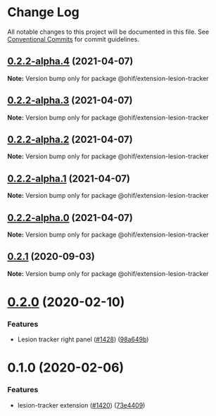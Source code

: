 # Change Log

All notable changes to this project will be documented in this file.
See [Conventional Commits](https://conventionalcommits.org) for commit guidelines.

## [0.2.2-alpha.4](https://github.com/OHIF/Viewers/compare/@ohif/extension-lesion-tracker@0.2.2-alpha.3...@ohif/extension-lesion-tracker@0.2.2-alpha.4) (2021-04-07)

**Note:** Version bump only for package @ohif/extension-lesion-tracker





## [0.2.2-alpha.3](https://github.com/OHIF/Viewers/compare/@ohif/extension-lesion-tracker@0.2.1...@ohif/extension-lesion-tracker@0.2.2-alpha.3) (2021-04-07)

**Note:** Version bump only for package @ohif/extension-lesion-tracker





## [0.2.2-alpha.2](https://github.com/OHIF/Viewers/compare/@ohif/extension-lesion-tracker@0.2.1...@ohif/extension-lesion-tracker@0.2.2-alpha.2) (2021-04-07)

**Note:** Version bump only for package @ohif/extension-lesion-tracker





## [0.2.2-alpha.1](https://github.com/OHIF/Viewers/compare/@ohif/extension-lesion-tracker@0.2.1...@ohif/extension-lesion-tracker@0.2.2-alpha.1) (2021-04-07)

**Note:** Version bump only for package @ohif/extension-lesion-tracker





## [0.2.2-alpha.0](https://github.com/OHIF/Viewers/compare/@ohif/extension-lesion-tracker@0.2.1...@ohif/extension-lesion-tracker@0.2.2-alpha.0) (2021-04-07)

**Note:** Version bump only for package @ohif/extension-lesion-tracker






## [0.2.1](https://github.com/OHIF/Viewers/compare/@ohif/extension-lesion-tracker@0.2.0...@ohif/extension-lesion-tracker@0.2.1) (2020-09-03)

**Note:** Version bump only for package @ohif/extension-lesion-tracker





# [0.2.0](https://github.com/OHIF/Viewers/compare/@ohif/extension-lesion-tracker@0.1.0...@ohif/extension-lesion-tracker@0.2.0) (2020-02-10)


### Features

* Lesion tracker right panel ([#1428](https://github.com/OHIF/Viewers/issues/1428)) ([98a649b](https://github.com/OHIF/Viewers/commit/98a649b455ffc712938fc5035cdef40695e58440))





# 0.1.0 (2020-02-06)


### Features

* lesion-tracker extension ([#1420](https://github.com/OHIF/Viewers/issues/1420)) ([73e4409](https://github.com/OHIF/Viewers/commit/73e440968ce4699d081a9c9f2d21dd68095b3056))
